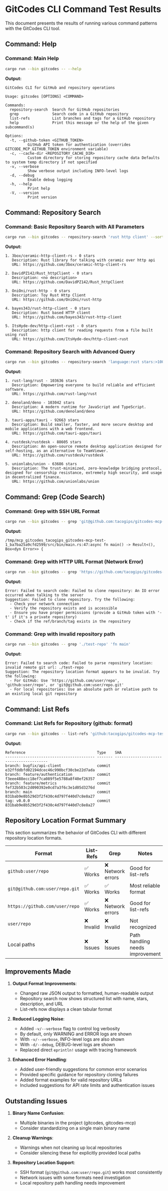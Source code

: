 # GitCodes CLI Command Test Results

This document presents the results of running various command patterns with the GitCodes CLI tool.

## Command: Help

### Command: Main Help

```bash
cargo run --bin gitcodes -- --help
```

**Output:**
```
GitCodes CLI for GitHub and repository operations

Usage: gitcodes [OPTIONS] <COMMAND>

Commands:
  repository-search  Search for GitHub repositories
  grep               Search code in a GitHub repository
  list-refs          List branches and tags for a GitHub repository
  help               Print this message or the help of the given subcommand(s)

Options:
  -t, --github-token <GITHUB_TOKEN>
          GitHub API token for authentication (overrides GITCODE_MCP_GITHUB_TOKEN environment variable)
  -c, --cache-dir <REPOSITORY_CACHE_DIR>
          Custom directory for storing repository cache data Defaults to system temp directory if not specified
  -v, --verbose
          Show verbose output including INFO-level logs
  -d, --debug
          Enable debug logging
  -h, --help
          Print help
  -V, --version
          Print version
```

## Command: Repository Search

### Command: Basic Repository Search with All Parameters

```bash
cargo run --bin gitcodes -- repository-search 'rust http client' --sort-by stars --order ascending --per-page 5 --page 1
```

**Output:**
```
1. 3box/ceramic-http-client-rs - 0 stars
   Description: Rust library for talking with ceramic over http api
   URL: https://github.com/3box/ceramic-http-client-rs

2. DavidPZ142/Rust_httpClient - 0 stars
   Description: <no description>
   URL: https://github.com/DavidPZ142/Rust_httpClient

3. OniOni/rust-http - 0 stars
   Description: Toy Rust Http Client
   URL: https://github.com/OniOni/rust-http

4. bayes343/rust-http-client - 0 stars
   Description: Rust based HTTP client
   URL: https://github.com/bayes343/rust-http-client

5. ItsHyde-dev/http-client-rust - 0 stars
   Description: http client for reading requests from a file built using rust
   URL: https://github.com/ItsHyde-dev/http-client-rust
```

### Command: Repository Search with Advanced Query

```bash
cargo run --bin gitcodes -- repository-search 'language:rust stars:>1000' --per-page 5
```

**Output:**
```
1. rust-lang/rust - 103636 stars
   Description: Empowering everyone to build reliable and efficient software.
   URL: https://github.com/rust-lang/rust

2. denoland/deno - 103042 stars
   Description: A modern runtime for JavaScript and TypeScript.
   URL: https://github.com/denoland/deno

3. tauri-apps/tauri - 92663 stars
   Description: Build smaller, faster, and more secure desktop and mobile applications with a web frontend.
   URL: https://github.com/tauri-apps/tauri

4. rustdesk/rustdesk - 88605 stars
   Description: An open-source remote desktop application designed for self-hosting, as an alternative to TeamViewer.
   URL: https://github.com/rustdesk/rustdesk

5. unionlabs/union - 63686 stars
   Description: The trust-minimized, zero-knowledge bridging protocol, designed for censorship resistance, extremely high security, and usage in decentralized finance.
   URL: https://github.com/unionlabs/union
```

## Command: Grep (Code Search)

### Command: Grep with SSH URL Format

```bash
cargo run --bin gitcodes -- grep 'git@github.com:tacogips/gitcodes-mcp-test-1.git' 'fn main'
```

**Output:**
```
/tmp/mcp_gitcodes_tacogips_gitcodes-mcp-test-1_ba7ba25a9cfd2599/src/bin/main.rs:47:async fn main() -> Result<(), Box<dyn Error>> {
```

### Command: Grep with HTTP URL Format (Network Error)

```bash
cargo run --bin gitcodes -- grep 'https://github.com/tacogips/gitcodes-mcp-test-1' 'fn main'
```

**Output:**
```
Error: Failed to search code: Failed to clone repository: An IO error occurred when talking to the server
Suggestion: Failed to clone repository. Try the following:
  - Check your network connection
  - Verify the repository exists and is accessible
  - Ensure you have proper permissions (provide a GitHub token with '-t' if it's a private repository)
  - Check if the ref/branch/tag exists in the repository
```

### Command: Grep with invalid repository path

```bash
cargo run --bin gitcodes -- grep './test-repo' 'fn main'
```

**Output:**
```
Error: Failed to search code: Failed to parse repository location: invalid remote git url: ./test-repo
Suggestion: The repository location format appears to be invalid. Try the following:
  - For GitHub: Use 'https://github.com/user/repo', 'github:user/repo', or 'git@github.com:user/repo.git'
  - For local repositories: Use an absolute path or relative path to an existing local git repository
```

## Command: List Refs

### Command: List Refs for Repository (github: format)

```bash
cargo run --bin gitcodes -- list-refs 'github:tacogips/gitcodes-mcp-test-1'
```

**Output:**
```
Reference                                Type    SHA
---------------------------------------- ------- ----------------------------------------
branch: bugfix/api-client                commit  e32ffddbfd02194dcec46c990bcf30cbe22d7ada
branch: feature/authentication           commit  f3eee488ecc18ef7ca089f5e5788a8f40ef26357
branch: feature/metrics                  commit  fef32b503c2d090392e0cd7a3f6c3e1d05d3276d
branch: main                             commit  831bab9e8b529d3f2f430c4d797f440d7c8e8a27
tag: v0.0.0                              commit  831bab9e8b529d3f2f430c4d797f440d7c8e8a27
```

## Repository Location Format Summary

This section summarizes the behavior of GitCodes CLI with different repository location formats.

| Format | List-Refs | Grep | Notes |
|--------|-----------|------|-------|
| `github:user/repo` | ✅ Works | ❌ Network errors | Good for list-refs |
| `git@github.com:user/repo.git` | ✅ Works | ✅ Works | Most reliable format |
| `https://github.com/user/repo` | ✅ Works | ❌ Network errors | Good for list-refs |
| `user/repo` | ❌ Invalid | ❌ Invalid | Not recognized |
| Local paths | ❌ Issues | ❌ Issues | Path handling needs improvement |

## Improvements Made

1. **Output Format Improvements**: 
   - Changed raw JSON output to formatted, human-readable output
   - Repository search now shows structured list with name, stars, description, and URL
   - List-refs now displays a clean tabular format

2. **Reduced Logging Noise**:
   - Added `-v/--verbose` flag to control log verbosity
   - By default, only WARNING and ERROR logs are shown
   - With `-v/--verbose`, INFO-level logs are also shown
   - With `-d/--debug`, DEBUG-level logs are shown
   - Replaced direct `eprintln!` usage with tracing framework

3. **Enhanced Error Handling**:
   - Added user-friendly suggestions for common error scenarios
   - Provided specific guidance for repository cloning failures
   - Added format examples for valid repository URLs
   - Included suggestions for API rate limits and authentication issues

## Outstanding Issues

1. **Binary Name Confusion**: 
   - Multiple binaries in the project (gitcodes, gitcodes-mcp)
   - Consider standardizing on a single main binary name

2. **Cleanup Warnings**:
   - Warnings when not cleaning up local repositories
   - Consider silencing these for explicitly provided local paths

3. **Repository Location Support**:
   - SSH format (`git@github.com:user/repo.git`) works most consistently
   - Network issues with some formats need investigation
   - Local repository path handling needs improvement